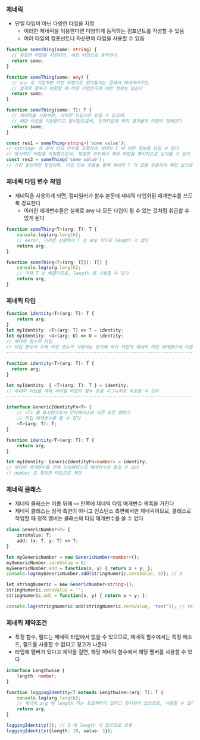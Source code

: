 ### 제네릭

* 단일 타입이 아닌 다양한 타입을 지정
  * 이러한 제네릭을 이용한다면 다양하게 동작하는 컴포넌트를 작성할 수 있음
  * 여러 타입의 컴포넌트나 자신만의 타입을 사용할 수 있음

```typescript
function someThing(some: string) {
  // 특정한 타입을 지정하면, 해당 타입으로 동작한다
  return some;
}

function someThing(some: any) {
  // any 로 지정하면 어떤 타입이든 받아들이는 점에서 제네릭이지만,
  // 실제로 함수가 반환할 때 어떤 타입인지에 대한 정보는 잃는다
  return some;
}

function someThing(some: T): T {
  // 제네릭을 사용하면, 어떠한 타입이든 받을 수 있으며,
  // 해당 타입을 리턴한다고 명시함으로써, 인자타입에 따라 결과물의 타입이 정해진다
  return some;
}

const res1 = someThing<string>('some value');
// <string> 과 같이 타입 인수를 포함하여 제네릭 T 에 대한 정보를 넘길 수 있다
// 명시적인 타입을 지정함으로써, 복잡한 코드에서 해당 타입을 명시적으로 보여줄 수 있다
const res2 = someThing('some value');
// 가장 일반적인 방법이며, 타입 인수 추론을 통해 제네릭 T 의 값을 추론하여 해당 값으로 결과를 리턴한다
```

### 제네릭 타입 변수 작업

* 제네릭을 사용하게 되면, 컴파일러가 함수 본문에 제네릭 타입화된 매개변수를 쓰도록 강요한다
  * 이러한 매개변수들은 실제로 any 나 모든 타입이 될 수 있는 것처럼 취급할 수 있게 된다

```typescript
function someThing<T>(arg: T): T {
    console.log(arg.length);
    // eeror, 이러한 상황에서 T 는 any 이므로 length 가 없다 
    return arg;
}

function someThing<T>(arg: T[]): T[] {
    console.log(arg.length);
    // 이때 T 는 배열이므로, length 를 사용할 수 있다
    return arg;
}
```

### 제네릭 타입

```typescript
function identity<T>(arg: T): T {
    return arg;
}
let myIdentity: <T>(arg: T) => T = identity;
let myIdentity: <U>(arg: U) => U = identity;
// 제네릭 함수의 타입
// 타입 변수의 수와 타입 변수가 사용되는 방식에 따라 타입의 제네릭 타입 매개변수에 다른 이름을 줄 수 있다
------------------------------------------------------------------------------------
        
function identity<T>(arg: T): T {
  return arg;
}

let myIdentity: { <T>(arg: T): T } = identity;
// 제네릭 타입을 객체 리터럴 타입의 함수 호출 시그니처로 작성할 수 있다
------------------------------------------------------------------------------------

interface GenericIdentityFn<T> {
    // <T> 를 표시함으로써 인터페이스의 다른 모든 멤버가
    // 타입 매개변수를 볼 수 있다
    <T>(arg: T): T;
}

function identity<T>(arg: T): T {
    return arg;
}

let myIdentity: GenericIdentityFn<number> = identity;
// 제네릭 매개변수를 전체 인터페이스의 매개변수로 옮길 수 있다
// number 로 특정한 타입으로 제한
```

### 제네릭 클래스

* 제네릭 클래스는 이름 뒤에 `<>` 안쪽에 제네릭 타입 매개변수 목록을 가진다
* 제네릭 클래스는 정적 측면이 아니고 인스턴스 측면에서만 제네릭이므로, 클래스로 작업할 때 정적 멤버는 클래스의 타입 매개변수를 쓸 수 없다

```typescript
class GenericNumber<T> {
    zeroValue: T;
    add: (x: T, y: T) => T;
}

let myGenericNumber = new GenericNumber<number>();
myGenericNumber.zeroValue = 0;
myGenericNumber.add = function(x, y) { return x + y; };
console.log(myGenericNumber.add(stringNumeric.zeroValue, 3)); // 3

let stringNumeric = new GenericNumber<string>();
stringNumeric.zeroValue = '';
stringNumeric.add = function(x, y) { return x + y; };

console.log(stringNumeric.add(stringNumeric.zeroValue, 'test')); // test
```

### 제네릭 제약조건

* 특정 함수, 필드는 제네릭 타입에서 없을 수 있으므로, 제네릭 함수에서는 특정 메소드, 필드를 사용할 수 없다고 경고가 나온다
* 타입에 멤버가 있다고 제약을 걸면, 해당 제네릭 함수에서 해당 멤버를 사용할 수 있다

```typescript
interface Lengthwise {
    length: number;
}

function loggingIdentity<T extends Lengthwise>(arg: T): T {
    console.log(arg.length);
    // 제네릭 arg 에 length 라는 프로퍼티가 있다고 명시되어 있으므로, 사용할 수 있다
    return arg;
}

loggingIdentity(3); // 3 에 length 가 없으므로 오류
loggingIdentity({length: 10, value: 3});
```
